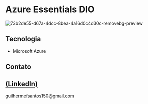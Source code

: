 # Azure Essentials DIO

![73b2de55-d67a-4dcc-8bea-4a16d0c4d30c-removebg-preview](https://github.com/user-attachments/assets/d0e01d96-e329-4e31-9896-70896e05eea6)


## Tecnologia

- Microsoft Azure

## Contato
[(LinkedIn)](https://www.linkedin.com/in/guilherme-freitas-9901a220b/)
-----
guilhermefsantos150@gmail.com
